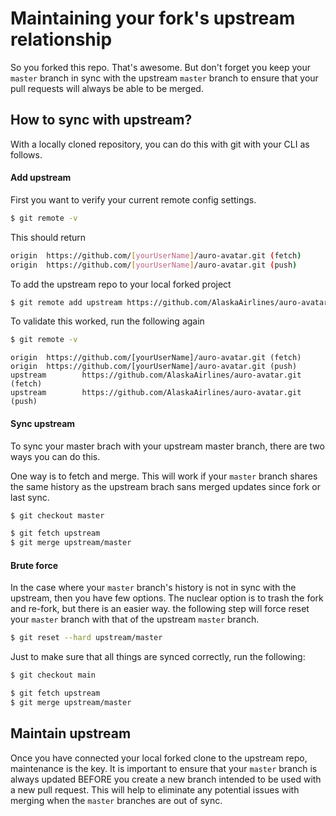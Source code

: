 # Maintaining your fork's upstream relationship

So you forked this repo. That's awesome. But don't forget you keep your `master`  branch in sync with the upstream `master` branch to ensure that your pull requests will always be able to be merged.

## How to sync with upstream?

With a locally cloned repository, you can do this with git with your CLI as follows.

#### Add upstream

First you want to verify your current remote config settings.

```bash
$ git remote -v
```

This should return

```bash
origin  https://github.com/[yourUserName]/auro-avatar.git (fetch)
origin  https://github.com/[yourUserName]/auro-avatar.git (push)
```

To add the upstream repo to your local forked project

```bash
$ git remote add upstream https://github.com/AlaskaAirlines/auro-avatar.git
```

To validate this worked, run the following again

```bash
$ git remote -v
```

```
origin  https://github.com/[yourUserName]/auro-avatar.git (fetch)
origin  https://github.com/[yourUserName]/auro-avatar.git (push)
upstream        https://github.com/AlaskaAirlines/auro-avatar.git (fetch)
upstream        https://github.com/AlaskaAirlines/auro-avatar.git (push)
```

#### Sync upstream

To sync your master brach with your upstream master branch, there are two ways you can do this.

One way is to fetch and merge. This will work if your `master` branch shares the same history as the upstream brach sans merged updates since fork or last sync.

```bash
$ git checkout master

$ git fetch upstream
$ git merge upstream/master
```

#### Brute force

In the case where your `master` branch's history is not in sync with the upstream, then you have few options. The nuclear option is to trash the fork and re-fork, but there is an easier way. the following step will force reset your `master` branch with that of the upstream `master` branch.

```bash
$ git reset --hard upstream/master
```

Just to make sure that all things are synced correctly, run the following:

```bash
$ git checkout main

$ git fetch upstream
$ git merge upstream/master
```

## Maintain upstream

Once you have connected your local forked clone to the upstream repo, maintenance is the key. It is important to ensure that your `master` branch is always updated BEFORE you create a new branch intended to be used with a new pull request. This will help to eliminate any potential issues with merging when the `master` branches are out of sync.
